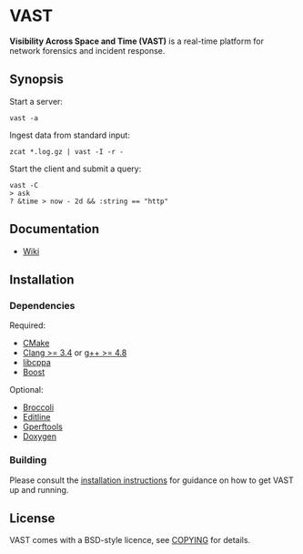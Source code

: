 VAST
====

<!--
[![Build Status](https://secure.travis-ci.org/mavam/vast.png)](http://travis-ci.org/mavam/vast)
-->

**Visibility Across Space and Time (VAST)** is a real-time platform for network
forensics and incident response.


Synopsis
--------

Start a server:

    vast -a

Ingest data from standard input:

    zcat *.log.gz | vast -I -r -

Start the client and submit a query:

    vast -C
    > ask
    ? &time > now - 2d && :string == "http"


Documentation
-------------

- [Wiki](https://github.com/mavam/vast/wiki)


Installation
------------

### Dependencies

Required:

- [CMake](http://www.cmake.org)
- [Clang >= 3.4](http://clang.llvm.org/) or [g++ >= 4.8](http://gcc.gnu.org)
- [libcppa](https://github.com/Neverlord/libcppa)
- [Boost](http://www.boost.org)

Optional:

- [Broccoli](http://www.bro-ids.org)
- [Editline](http://thrysoee.dk/editline/)
- [Gperftools](http://code.google.com/p/google-perftools)
- [Doxygen](http://www.doxygen.org)

### Building

Please consult the [installation instructions](INSTALL.md) for guidance on how
to get VAST up and running.


License
-------

VAST comes with a BSD-style licence, see
[COPYING](https://raw.github.com/mavam/vast/master/COPYING) for details.

